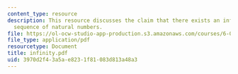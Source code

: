 ```yaml
---
content_type: resource
description: This resource discusses the claim that there exists an infinite decreasing
  sequence of natural numbers.
file: https://ol-ocw-studio-app-production.s3.amazonaws.com/courses/6-042j-mathematics-for-computer-science-fall-2005/3970d2f43a5ae8231f81083d813a48a3_infinity.pdf
file_type: application/pdf
resourcetype: Document
title: infinity.pdf
uid: 3970d2f4-3a5a-e823-1f81-083d813a48a3
---
```

